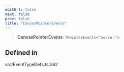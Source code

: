 ```yaml
---
editUrl: false
next: false
prev: false
title: "CanvasPointerEvents"
---
```


> **CanvasPointerEvents**: `TPointerEvents`\<`"mouse:"`\>

## Defined in

src/EventTypeDefs.ts:262
